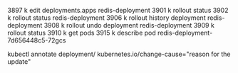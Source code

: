 
 3897  k edit deployments.apps redis-deployment
 3901  k rollout status 
 3902  k rollout status redis-deployment
 3906  k rollout history deployment redis-deployment
 3908  k rollout  undo  deployment redis-deployment 
 3909  k rollout status 
 3910  k get pods
 3915  k describe pod redis-deployment-7d656448c5-72gcs


kubectl annotate deployment/<deployment-name> kubernetes.io/change-cause="reason for the update"
